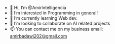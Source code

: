 - 👋 Hi, I’m @AmirIntelligencia
- 👀 I’m interested in Programming in general!
- 🌱 I’m currently learning Web dev.
- 💞️ I’m looking to collaborate on AI related projects
- 📫 You can contact me on my business email: amirbadawi202@gmail.com

